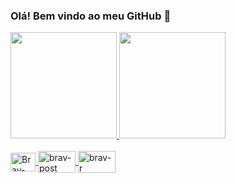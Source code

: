 ### Olá! Bem vindo ao meu GitHub 👋

<div>
  <a href="https://www.instagram.com/br4v999/">
  <img height="170em" src="https://github-readme-stats.vercel.app/api?username=brav999&show_icons=true&theme=dark&include_all_commits=true&count_private=true"/>
  <img height="170em" src="https://github-readme-stats.vercel.app/api/top-langs/?username=brav999&layout=compact&langs_count=7&theme=dark"/>
</div>

<div style="display: inline_block"><br>
  <img align="center" alt="Brav-Python" height="30" width="40" src="https://cdn.jsdelivr.net/gh/devicons/devicon/icons/python/python-original.svg">
  <img align="center" alt="brav-post" height="35" width="60" src="https://cdn.jsdelivr.net/gh/devicons/devicon/icons/postgresql/postgresql-original.svg">
  <img align="center" alt="brav-r" height="35" width="60" src="https://cdn.jsdelivr.net/gh/devicons/devicon/icons/r/r-original.svg">
</div>
